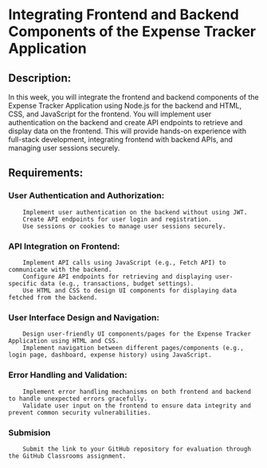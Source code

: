 # Integrating Frontend and Backend Components of the Expense Tracker Application

## Description:
In this week, you will integrate the frontend and backend components of the Expense Tracker Application using Node.js for the backend and HTML, CSS, and JavaScript for the frontend. You will implement user authentication on the backend and create API endpoints to retrieve and display data on the frontend. This will provide hands-on experience with full-stack development, integrating frontend with backend APIs, and managing user sessions securely.

## Requirements:

### User Authentication and Authorization:
        Implement user authentication on the backend without using JWT.
        Create API endpoints for user login and registration.
        Use sessions or cookies to manage user sessions securely.

### API Integration on Frontend:
        Implement API calls using JavaScript (e.g., Fetch API) to communicate with the backend.
        Configure API endpoints for retrieving and displaying user-specific data (e.g., transactions, budget settings).
        Use HTML and CSS to design UI components for displaying data fetched from the backend.

### User Interface Design and Navigation:
        Design user-friendly UI components/pages for the Expense Tracker Application using HTML and CSS.
        Implement navigation between different pages/components (e.g., login page, dashboard, expense history) using JavaScript.

### Error Handling and Validation:
        Implement error handling mechanisms on both frontend and backend to handle unexpected errors gracefully.
        Validate user input on the frontend to ensure data integrity and prevent common security vulnerabilities.
        
### Submision
        Submit the link to your GitHub repository for evaluation through the GitHub Classrooms assignment.
